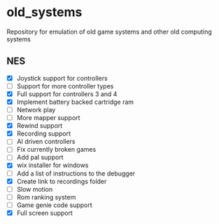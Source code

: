 # old_systems
Repository for emulation of old game systems and other old computing systems

## NES
- [x] Joystick support for controllers
- [ ] Support for more controller types
- [x] Full support for controllers 3 and 4
- [x] Implement battery backed cartridge ram
- [ ] Network play
- [ ] More mapper support
- [x] Rewind support
- [x] Recording support
- [ ] AI driven controllers
- [ ] Fix currently broken games
- [ ] Add pal support
- [x] wix installer for windows
- [ ] Add a list of instructions to the debugger
- [x] Create link to recordings folder
- [ ] Slow motion
- [ ] Rom ranking system
- [ ] Game genie code support
- [x] Full screen support
